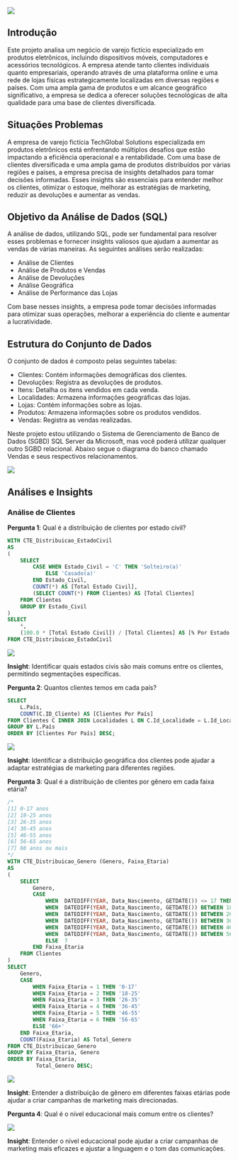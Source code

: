 ![](https://github.com/DuduTrindade/Analises_de_Dados/blob/main/Projetos/Projeto%2001/img/titulo.png)


## Introdução
Este projeto analisa um negócio de varejo fictício especializado em produtos eletrônicos, incluindo dispositivos móveis, computadores e acessórios tecnológicos. 
A empresa atende tanto clientes individuais quanto empresariais, operando através de uma plataforma online e uma rede de lojas físicas estrategicamente localizadas em 
diversas regiões e países. Com uma ampla gama de produtos e um alcance geográfico significativo, a empresa se dedica a oferecer soluções tecnológicas de alta qualidade 
para uma base de clientes diversificada.

## Situações Problemas
A empresa de varejo fictícia TechGlobal Solutions especializada em produtos eletrônicos está enfrentando múltiplos desafios que estão impactando a eficiência operacional e a 
rentabilidade. Com uma base de clientes diversificada e uma ampla gama de produtos distribuídos por várias regiões e países, a empresa precisa de insights detalhados para 
tomar decisões informadas. Esses insights são essenciais para entender melhor os clientes, otimizar o estoque, melhorar as estratégias de marketing, reduzir as devoluções e 
aumentar as vendas.

## Objetivo da Análise de Dados (SQL)
A análise de dados, utilizando SQL, pode ser fundamental para resolver esses problemas e fornecer insights valiosos que ajudam a aumentar as vendas de várias maneiras. 
As seguintes análises serão realizadas:
*	Análise de Clientes
*	Análise de Produtos e Vendas
*	Análise de Devoluções
*	Análise Geográfica
*	Análise de Performance das Lojas

Com base nesses insights, a empresa pode tomar decisões informadas para otimizar suas operações, melhorar a experiência do cliente e aumentar a lucratividade.

## Estrutura do Conjunto de Dados

O conjunto de dados é composto pelas seguintes tabelas:
*	Clientes: Contém informações demográficas dos clientes.
*	Devoluções: Registra as devoluções de produtos.
*	Itens: Detalha os itens vendidos em cada venda.
*	Localidades: Armazena informações geográficas das lojas.
*	Lojas: Contém informações sobre as lojas.
*	Produtos: Armazena informações sobre os produtos vendidos.
*	Vendas: Registra as vendas realizadas.

Neste projeto estou utilizando o Sistema de Gerenciamento de Banco de Dados (SGBD) SQL Server da Microsoft, mas você poderá utilizar qualquer outro SGBD relacional.
Abaixo segue o diagrama do banco chamado Vendas e seus respectivos relacionamentos.

![](https://github.com/DuduTrindade/Analises_de_Dados/blob/main/Projetos/Projeto%2001/img/DIAGRAMA%20VENDAS.png)

## Análises e Insights

### Análise de Clientes
**Pergunta 1**: Qual é a distribuição de clientes por estado civil?

~~~SQL
WITH CTE_Distribuicao_EstadoCivil
AS
(
	SELECT 
		CASE WHEN Estado_Civil = 'C' THEN 'Solteiro(a)'
			ELSE 'Casado(a)'
		END	Estado_Civil,
		COUNT(*) AS [Total Estado Civil],
		(SELECT COUNT(*) FROM Clientes) AS [Total Clientes]
	FROM Clientes
	GROUP BY Estado_Civil
)
SELECT
	*,
	(100.0 * [Total Estado Civil]) / [Total Clientes] AS [% Por Estado Civil]
FROM CTE_Distribuicao_EstadoCivil
~~~
![](https://github.com/DuduTrindade/Analises_de_Dados/blob/main/Projetos/Projeto%2001/img/pergunta%2001.png)

**Insight**: Identificar quais estados civis são mais comuns entre os clientes, permitindo segmentações específicas.

**Pergunta 2**: Quantos clientes temos em cada país?

~~~SQL
SELECT 
	L.País,
	COUNT(C.ID_Cliente) AS [Clientes Por País]
FROM Clientes C INNER JOIN Localidades L ON C.Id_Localidade = L.Id_Localidade
GROUP BY L.País
ORDER BY [Clientes Por País] DESC;
~~~

![](https://github.com/DuduTrindade/Analises_de_Dados/blob/main/Projetos/Projeto%2001/img/pergunta%2002.png)

**Insight**: Identificar a distribuição geográfica dos clientes pode ajudar a adaptar estratégias de marketing para diferentes regiões.

**Pergunta 3**: Qual é a distribuição de clientes por gênero em cada faixa etária?
~~~SQL
/*
[1]	0-17 anos
[2]	18-25 anos
[3]	26-35 anos
[4]	36-45 anos
[5]	46-55 anos
[6]	56-65 anos
[7]	66 anos ou mais
*/
WITH CTE_Distribuicao_Genero (Genero, Faixa_Etaria)
AS
(
	SELECT 
		Genero,
		CASE 
			WHEN  DATEDIFF(YEAR, Data_Nascimento, GETDATE()) <= 17 THEN 1
			WHEN  DATEDIFF(YEAR, Data_Nascimento, GETDATE()) BETWEEN 18 AND 25 THEN 2
			WHEN  DATEDIFF(YEAR, Data_Nascimento, GETDATE()) BETWEEN 26 AND 35 THEN 3
			WHEN  DATEDIFF(YEAR, Data_Nascimento, GETDATE()) BETWEEN 36 AND 45 THEN 4
			WHEN  DATEDIFF(YEAR, Data_Nascimento, GETDATE()) BETWEEN 46 AND 55 THEN 5
			WHEN  DATEDIFF(YEAR, Data_Nascimento, GETDATE()) BETWEEN 56 AND 65 THEN 6
			ELSE  7
		END Faixa_Etaria
	FROM Clientes
)
SELECT
	Genero,
	CASE
		WHEN Faixa_Etaria = 1 THEN '0-17'
		WHEN Faixa_Etaria = 2 THEN '18-25'
		WHEN Faixa_Etaria = 3 THEN '26-35'
		WHEN Faixa_Etaria = 4 THEN '36-45'
		WHEN Faixa_Etaria = 5 THEN '46-55'
		WHEN Faixa_Etaria = 6 THEN '56-65'
		ELSE '66+'
	END	Faixa_Etaria,
	COUNT(Faixa_Etaria) AS Total_Genero
FROM CTE_Distribuicao_Genero
GROUP BY Faixa_Etaria, Genero
ORDER BY Faixa_Etaria,
		 Total_Genero DESC;
~~~

![](https://github.com/DuduTrindade/Analises_de_Dados/blob/main/Projetos/Projeto%2001/img/pergunta%2003.png)

**Insight**: Entender a distribuição de gênero em diferentes faixas etárias pode ajudar a criar campanhas de marketing mais direcionadas.


**Pergunta 4**: Qual é o nível educacional mais comum entre os clientes?

![](https://github.com/DuduTrindade/Analises_de_Dados/blob/main/Projetos/Projeto%2001/img/pergunta%2004.png)

**Insight**: Entender o nível educacional pode ajudar a criar campanhas de marketing mais eficazes e ajustar a linguagem e o tom das comunicações.

###






































